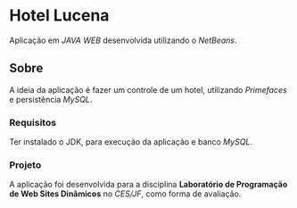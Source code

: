 # Hotel Lucena

Aplicação em *JAVA WEB* desenvolvida utilizando o *NetBeans*.

## Sobre

A ideia da aplicação é fazer um controle de um hotel, utilizando *Primefaces* e persistência *MySQL*.

### Requisitos

Ter instalado o JDK, para execução da aplicação e banco *MySQL*.

### Projeto

A aplicação foi desenvolvida para a disciplina **Laboratório de Programação de Web Sites Dinâmicos** no *CES/JF*, como forma de avaliação.